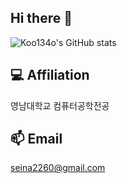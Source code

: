 ## Hi there 👋

![Koo134o's GitHub stats](https://github-readme-stats.vercel.app/api?username=Koo134o&show_icons=true&theme=tokyonight)


## 💻 Affiliation  
영남대학교 컴퓨터공학전공


## 📫 Email
seina2260@gmail.com
